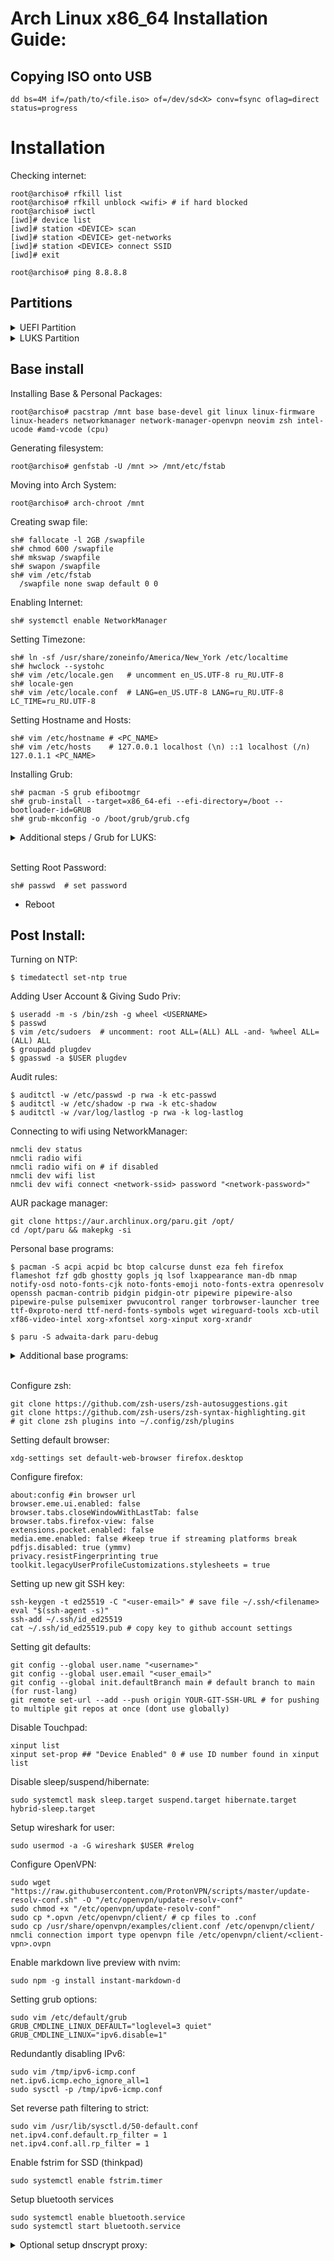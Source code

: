 # Arch Linux x86_64 Installation Guide:

## Copying ISO onto USB
```
dd bs=4M if=/path/to/<file.iso> of=/dev/sd<X> conv=fsync oflag=direct status=progress
```


# Installation

Checking internet:
```shell
root@archiso# rfkill list
root@archiso# rfkill unblock <wifi> # if hard blocked
root@archiso# iwctl
[iwd]# device list
[iwd]# station <DEVICE> scan
[iwd]# station <DEVICE> get-networks
[iwd]# station <DEVICE> connect SSID
[iwd]# exit

root@archiso# ping 8.8.8.8
```
## Partitions
<details><summary> UEFI Partition</summary><br>

Verify Drives:
```shell
root@archiso# lsblk
```

Delete & List Partitions:
```shell
root@archiso# fdisk /dev/sda
  - d
  - 3
  - d
  - 2
  - d
  - 1
  - p   # list partitions
```

Create Partitions:
```shell
  - n   # new partition
  - (enter)
  - (enter)
  - +512M
  - -Y

  - n
  - (enter)
  - (enter)
  - +90G
  - Y

  - n
  - (enter)
  - (enter)
  - (enter)
  - Y

  - w   # wipe partitions
```

Verify New Partitions:
```shell
root@archiso# lsblk
```

Make filesystem:
```shell
root@archiso# mkfs.ext4 /dev/sda3
root@archiso# mkfs.ext4 /dev/sda2
root@archiso# mkfs.fat -F32 /dev/sda1
```

Mount partitions:
```shell
root@archiso# mount /dev/sda2 /mnt
root@archiso# mkdir -p /mnt/{boot,home}
root@archiso# mount /dev/sda1 /mnt/boot
root@archiso# mount /dev/sda3 /mnt/home
```

Verify Drives:
```shell
root@archiso# lsblk
```


</details>


<details><summary> LUKS Partition</summary><br>

Verify Drives:
```shell
root@archiso# lsblk
```

Delete & List Partitions:
```shell
root@archiso# gdisk /dev/sda
  - d
  - 3
  - d
  - 2
  - d
  - 1
  - p   # list partitions
```

Create Partitions:
```shell
  - n   # new partition
  - (enter)
  - (enter)
  - +512M    # 200-300M should be good
  - List
  - efi
  - ef00

  - n
  - (enter)
  - (enter)
  - (enter)
  - Y

  - w   # wipe partitions
```

Verify New Partitions:
```shell
root@archiso# lsblk
```

Encrypting Parititon:
```shell
root@archiso# cryptsetup -y -v luksFormat /dev/sda2
```

Formatting partition:
```shell
root@archiso# cryptsetup open /dev/sda2 cryptroot
```

Make filesystem:
```shell
root@archiso# mkfs.ext4 /dev/mapper/cryptroot
root@archiso# mkfs.fat -F32 /dev/sda1
```

Mount partitions:
```shell
root@archiso# mount /dev/mapper/cryptroot /mnt
root@archiso# mkdir /mnt/boot
root@archiso# mount /dev/sda1 /mnt/boot
```

Verify Drives:
```shell
root@archiso# lsblk
```

</details>


## Base install 
Installing Base & Personal Packages:
```shell
root@archiso# pacstrap /mnt base base-devel git linux linux-firmware linux-headers networkmanager network-manager-openvpn neovim zsh intel-ucode #amd-vcode (cpu)
```

Generating filesystem:
```shell
root@archiso# genfstab -U /mnt >> /mnt/etc/fstab
```

Moving into Arch System:
```shell
root@archiso# arch-chroot /mnt
```

Creating swap file:
```shell
sh# fallocate -l 2GB /swapfile
sh# chmod 600 /swapfile
sh# mkswap /swapfile
sh# swapon /swapfile
sh# vim /etc/fstab
  /swapfile none swap default 0 0
```

Enabling Internet:
```shell
sh# systemctl enable NetworkManager
```

Setting Timezone:
```shell
sh# ln -sf /usr/share/zoneinfo/America/New_York /etc/localtime
sh# hwclock --systohc
sh# vim /etc/locale.gen   # uncomment en_US.UTF-8 ru_RU.UTF-8
sh# locale-gen
sh# vim /etc/locale.conf  # LANG=en_US.UTF-8 LANG=ru_RU.UTF-8 LC_TIME=ru_RU.UTF-8
```

Setting Hostname and Hosts:
```shell
sh# vim /etc/hostname # <PC_NAME>
sh# vim /etc/hosts    # 127.0.0.1 localhost (\n) ::1 localhost (/n) 127.0.1.1 <PC_NAME>
```

Installing Grub:
```shell
sh# pacman -S grub efibootmgr
sh# grub-install --target=x86_64-efi --efi-directory=/boot --bootloader-id=GRUB
sh# grub-mkconfig -o /boot/grub/grub.cfg
```

<details><summary> Additional steps / Grub for LUKS:</summary>
Setting up kernel hooks for encryption:

```shell
sh# vim /etc/mkinitcpio.conf # find hooks line
  HOOKS=(base udev autodetect keyboard keymap modconf block encrypt filesystems)
sh# mkinitcpio -p linux
```

```shell
sh# blkid
 > UUID="need-this-id"
sh# blkid |tee -a uuid 
sh# vim /etc/default/grub 
  GRUB_CMDLINE_LINUX="cryptdevice=UUID=need-this-id:cryptroot root=/dev/mapper/cryptroot"
sh# grub-mkconfig -o /boot/grub/grub.cfg
```
</details><br>

Setting Root Password:
```shell
sh# passwd  # set password
```

- Reboot

## Post Install:
Turning on NTP:
```shell
$ timedatectl set-ntp true
```

Adding User Account & Giving Sudo Priv:
```shell
$ useradd -m -s /bin/zsh -g wheel <USERNAME>
$ passwd
$ vim /etc/sudoers  # uncomment: root ALL=(ALL) ALL -and- %wheel ALL=(ALL) ALL
$ groupadd plugdev
$ gpasswd -a $USER plugdev
```

Audit rules:
```shell
$ auditctl -w /etc/passwd -p rwa -k etc-passwd
$ auditctl -w /etc/shadow -p rwa -k etc-shadow
$ auditctl -w /var/log/lastlog -p rwa -k log-lastlog
```

Connecting to wifi using NetworkManager:
```shell
nmcli dev status
nmcli radio wifi
nmcli radio wifi on # if disabled
nmcli dev wifi list
nmcli dev wifi connect <network-ssid> password "<network-password>"
```

AUR package manager:
```shell
git clone https://aur.archlinux.org/paru.git /opt/
cd /opt/paru && makepkg -si 
```

Personal base programs:
```shell
$ pacman -S acpi acpid bc btop calcurse dunst eza feh firefox flameshot fzf gdb ghostty gopls jq lsof lxappearance man-db nmap notify-osd noto-fonts-cjk noto-fonts-emoji noto-fonts-extra openresolv openssh pacman-contrib pidgin pidgin-otr pipewire pipewire-also pipewire-pulse pulsemixer pwvucontrol ranger torbrowser-launcher tree ttf-0xproto-nerd ttf-nerd-fonts-symbols wget wireguard-tools xcb-util xf86-video-intel xorg-xfontsel xorg-xinput xorg-xrandr
```

```shell
$ paru -S adwaita-dark paru-debug
```

<details><summary>Additional base programs:</summary>

```shell
$ pacman -S arp-scan bind binutils bridge-utils bluez bluez-utils blueman capstone cmake checksum ctags curl dnsmasq dmidecode dnscrypt-proxy ghidra iaito imagemagick jsoncpp lynis nasm net-tools nodejs openresolv p7zip playerctl pulseaudio-bluetooth python-yaml qt-tools qt-xmlpatterns radare2 resolconf rkhunter strace tldr tlp traceroute unzip valgrind w3m whois  wireshark-cli wireshark-qt xwmname xclip xdg-utils xdotool xorg-xmag yajl zathura zathura-pdf-poppler
```
</details><br>

Configure zsh: 
```shell
git clone https://github.com/zsh-users/zsh-autosuggestions.git
git clone https://github.com/zsh-users/zsh-syntax-highlighting.git
# git clone zsh plugins into ~/.config/zsh/plugins
```

Setting default browser:
```shell 
xdg-settings set default-web-browser firefox.desktop
```

Configure firefox:
```shell
about:config #in browser url
browser.eme.ui.enabled: false
browser.tabs.closeWindowWithLastTab: false
browser.tabs.firefox-view: false
extensions.pocket.enabled: false
media.eme.enabled: false #keep true if streaming platforms break
pdfjs.disabled: true (ymmv)
privacy.resistFingerprinting true
toolkit.legacyUserProfileCustomizations.stylesheets = true
```

Setting up new git SSH key:
```shell
ssh-keygen -t ed25519 -C "<user-email>" # save file ~/.ssh/<filename>
eval "$(ssh-agent -s)"
ssh-add ~/.ssh/id_ed25519
cat ~/.ssh/id_ed25519.pub # copy key to github account settings
```

Setting git defaults:
```shell
git config --global user.name "<username>"
git config --global user.email "<user_email>"
git config --global init.defaultBranch main # default branch to main (for rust-lang)
git remote set-url --add --push origin YOUR-GIT-SSH-URL # for pushing to multiple git repos at once (dont use globally)
```

Disable Touchpad:
```shell
xinput list
xinput set-prop ## "Device Enabled" 0 # use ID number found in xinput list
```

Disable sleep/suspend/hibernate:
```shell
sudo systemctl mask sleep.target suspend.target hibernate.target hybrid-sleep.target
```

Setup wireshark for user:
```shell
sudo usermod -a -G wireshark $USER #relog
```

Configure OpenVPN:
```shell
sudo wget "https://raw.githubusercontent.com/ProtonVPN/scripts/master/update-resolv-conf.sh" -O "/etc/openvpn/update-resolv-conf"
sudo chmod +x "/etc/openvpn/update-resolv-conf"
sudo cp *.opvn /etc/openvpn/client/ # cp files to .conf
sudo cp /usr/share/openvpn/examples/client.conf /etc/openvpn/client/
nmcli connection import type openvpn file /etc/openvpn/client/<client-vpn>.ovpn
```

Enable markdown live preview with nvim:
```shell
sudo npm -g install instant-markdown-d
```

Setting grub options:
```shell
sudo vim /etc/default/grub
GRUB_CMDLINE_LINUX_DEFAULT="loglevel=3 quiet"
GRUB_CMDLINE_LINUX="ipv6.disable=1"
```

Redundantly disabling IPv6:
```shell
sudo vim /tmp/ipv6-icmp.conf
net.ipv6.icmp.echo_ignore_all=1
sudo sysctl -p /tmp/ipv6-icmp.conf 
```

Set reverse path filtering to strict:
```shell
sudo vim /usr/lib/sysctl.d/50-default.conf
net.ipv4.conf.default.rp_filter = 1
net.ipv4.conf.all.rp_filter = 1
```

Enable fstrim for SSD (thinkpad)
```shell
sudo systemctl enable fstrim.timer
```

Setup bluetooth services
```shell
sudo systemctl enable bluetooth.service
sudo systemctl start bluetooth.service
```

<details><summary>Optional setup dnscrypt proxy:</summary>

```shell
sudo vim /etc/dnscrypt-proxy/dnscrypt-proxy.toml # uncomment server_names
```

```shell
sudo vim /etc/NetworkManager/conf.d/dns.conf
[main]
dns=none
```

```shell
sudo cp /etc/resolv.conf resolv.conf.bak
sudo rm /etc/resolv.conf && nvim resolv.conf
nameserver 127.0.0.1
options edns0
````

```shell
sudo systemctl start dnscrypt-proxy.service
sudo systemctl enable dnscrypt-proxy-service
# use dnsleaktest.com to check for leaks
```
</details><br>
